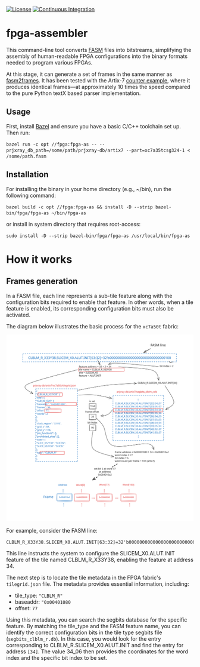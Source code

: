[![License](https://img.shields.io/badge/License-Apache_2.0-blue.svg)](https://opensource.org/licenses/Apache-2.0)
[![Continuous Integration](https://github.com/lromor/fpga-assembler/actions/workflows/ci.yml/badge.svg?branch=main)](https://github.com/lromor/fpga-assembler/actions/workflows/ci.yml)

# fpga-assembler

This command-line tool converts [FASM][fasm-spec] files into bitstreams, simplifying the assembly of human-readable FPGA configurations into the binary formats needed to program various FPGAs.

At this stage, it can generate a set of frames in the same manner as [fasm2frames](https://github.com/chipsalliance/f4pga-xc-fasm/blob/25dc605c9c0896204f0c3425b52a332034cf5e5c/xc_fasm/fasm2frames.py).
It has been tested with the Artix-7 [counter example][counter-example], where it produces identical frames—at approximately 10 times the speed compared to the pure Python textX based parser implementation.

## Usage

First, install [Bazel][bazel] and ensure you have a basic C/C++ toolchain set up. Then run:

```
bazel run -c opt //fpga:fpga-as -- --prjxray_db_path=/some/path/prjxray-db/artix7 --part=xc7a35tcsg324-1 < /some/path.fasm
```

## Installation

For installing the binary in your home directory (e.g., ~/bin), run the following command:

```
bazel build -c opt //fpga:fpga-as && install -D --strip bazel-bin/fpga/fpga-as ~/bin/fpga-as
```

or install in system directory that requires root-access:

```
sudo install -D --strip bazel-bin/fpga/fpga-as /usr/local/bin/fpga-as
```

# How it works

## Frames generation


In a FASM file, each line represents a sub-tile feature along with the configuration bits required to enable that feature.
In other words, when a tile feature is enabled, its corresponding configuration bits must also be activated.

The diagram below illustrates the basic process for the `xc7a50t` fabric:

![fasm2frames](./img/fasm2frames.svg)

For example, consider the FASM line:
```
CLBLM_R_X33Y38.SLICEM_X0.ALUT.INIT[63:32]=32'b00000000000000000000000000000100
```
This line instructs the system to configure the SLICEM_X0.ALUT.INIT feature of the tile named CLBLM_R_X33Y38, enabling the feature at address 34.

The next step is to locate the tile metadata in the FPGA fabric's `tilegrid.json` file. The metadata provides essential information, including:

* tile_type: `"CLBLM_R"`
* baseaddr: `"0x00401080`
* offset: `77`

Using this metadata, you can search the segbits database for the specific feature. By matching the tile_type and the FASM feature name, you can identify the correct configuration bits in the tile type segbits file (`segbits_clblm_r.db`). In this case, you would look for the entry corresponding to CLBLM_R.SLICEM_X0.ALUT.INIT and find the entry for address `[34]`. The value 34_06 then provides the coordinates for the word index and the specific bit index to be set.

[fasm-spec]: https://fasm.readthedocs.io/en/stable/#
[bazel]: https://bazel.build/
[counter-example]: https://github.com/chipsalliance/f4pga-examples/blob/13f11197b33dae1cde3bf146f317d63f0134eacf/xc7/counter_test/counter.v
